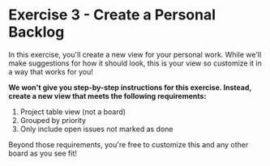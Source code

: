 # Exercise 3 - Create a Personal Backlog

In this exercise, you'll create a new view for your personal work. While we'll make suggestions for how it should look, this is your view so customize it in a way that works for you!

**We won't give you step-by-step instructions for this exercise. Instead, create a new view that meets the following requirements:**

1. Project table view (not a board)
2. Grouped by priority
3. Only include open issues not marked as done

Beyond those requirements, you're free to customize this and any other board as you see fit!